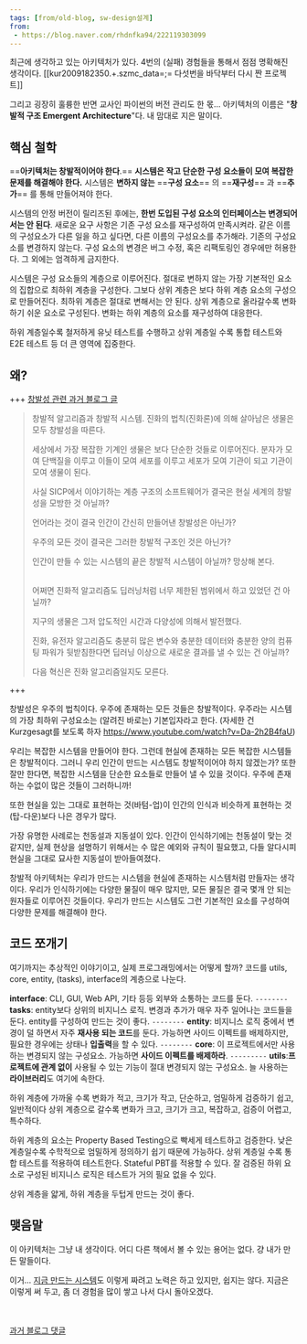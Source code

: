 ```yaml
---
tags: [from/old-blog, sw-design설계]
from:
 - https://blog.naver.com/rhdnfka94/222119303099
---
```

최근에 생각하고 있는 아키텍처가 있다.
4번의 (실패) 경험들을 통해서 점점 명확해진 생각이다.
[[kur2009182350.+.szmc_data=;= 다섯번을 바닥부터 다시 짠 프로젝트]]

그리고 굉장히 훌륭한 반면 교사인 파이썬의 버전 관리도 한 몫...
아키텍처의 이름은 "**창발적 구조 Emergent Architecture**"다. 내 맘대로 지은 말이다.

## 핵심 철학 
==**아키텍처는 창발적이어야 한다**.== **​시스템은 작고 단순한 구성 요소들이 모여 복잡한 문제를 해결해야 한다.**
시스템은 **변하지 않는** ==**구성 요소**== 의 ==**재구성**== 과 ==**추가**== 를 통해 만들어져야 한다.

시스템의 안정 버전이 릴리즈된 후에는, **한번 도입된 구성 요소의 인터페이스는 변경되어서는 안 된다**.
새로운 요구 사항은 기존 구성 요소를 재구성하여 만족시켜라.
같은 이름의 구성요소가 다른 일을 하고 싶다면, ​다른 이름의 구성요소를 추가해라.​ 기존의 구성요소를 변경하지 않는다.
구성 요소의 변경은 버그 수정, 혹은 리팩토링인 경우에만 허용한다. 그 외에는 엄격하게 금지한다. 

시스템은 구성 요소들의 계층으로 이루어진다. 
절대로 변하지 않는 가장 기본적인 요소의 집합으로 최하위 계층을 구성한다.
그보다 상위 계층은 보다 하위 계층 요소의 구성으로 만들어진다.
최하위 계층은 절대로 변해서는 안 된다.
상위 계층으로 올라갈수록 변화하기 쉬운 요소로 구성된다. 변화는 하위 계층의 요소를 재구성하여 대응한다.

하위 계층일수록 철저하게 유닛 테스트를 수행하고
상위 계층일 수록 통합 테스트와 E2E 테스트 등 더 큰 영역에 집중한다.

## 왜? 
+++ [창발성 관련 과거 블로그 글](https://blog.naver.com/rhdnfka94/221738540268)
>창발적 알고리즘과 창발적 시스템.
>진화의 법칙(진화론)에 의해 살아남은 생물은 모두 창발성을 따른다.
>
>세상에서 가장 복잡한 기계인 생물은 보다 단순한 것들로 이루어진다.
>분자가 모여 단백질을 이루고 이들이 모여 세포를 이루고 세포가 모여 기관이 되고 기관이 모여 생물이 된다.
>
>사실 SICP에서 이야기하는 계층 구조의 소프트웨어가
>결국은 현실 세계의 창발성을 모방한 것 아닐까?
>
>언어라는 것이 결국
>인간이 간신히 만들어낸 창발성은 아닌가?
>
>우주의 모든 것이 결국은 그러한 창발적 구조인 것은 아닌가?
>
>인간이 만들 수 있는 시스템의 끝은 창발적 시스템이 아닐까?
>망상해 본다.
>
>\
>어쩌면 진화적 알고리즘도 딥러닝처럼
>너무 제한된 범위에서 하고 있었던 건 아닐까?
>
>지구의 생물은 그저 압도적인 시간과 다양성에 의해서 발전했다.
>
>진화, 유전자 알고리즘도 충분히 많은 변수와 충분한 데이터와 충분한 양의 컴퓨팅 파워가 뒷받침한다면
>딥러닝 이상으로 새로운 결과를 낼 수 있는 건 아닐까?
>
>다음 혁신은 진화 알고리즘일지도 모른다.

+++

창발성은 우주의 법칙이다. 우주에 존재하는 모든 것들은 창발적이다.
우주라는 시스템의 가장 최하위 구성요소는 (알려진 바로는) 기본입자라고 한다. 
(자세한 건 Kurzgesagt를 보도록 하자 https://www.youtube.com/watch?v=Da-2h2B4faU)

우리는 복잡한 시스템을 만들어야 한다.
그런데 현실에 존재하는 모든 복잡한 시스템들은 창발적이다.
그러니 우리 인간이 만드는 시스템도 창발적이어야 하지 않겠는가?
또한 잘만 한다면, 복잡한 시스템을 단순한 요소들로 만들어 낼 수 있을 것이다.
우주에 존재하는 수없이 많은 것들이 그러하니까!

또한 현실을 있는 그대로 표현하는 것(바텀-업)이 
인간의 인식과 비슷하게 표현하는 것(탑-다운)보다 나은 경우가 많다.

가장 유명한 사례로는 천동설과 지동설이 있다. 
인간이 인식하기에는 천동설이 맞는 것 같지만, 실제 현상을 설명하기 위해서는 수 많은 예외와 규칙이 필요했고,
다들 알다시피 현실을 그대로 묘사한 지동설이 받아들여졌다.

창발적 아키텍처는 우리가 만드는 시스템을 현실에 존재하는 시스템처럼 만들자는 생각이다.
우리가 인식하기에는 다양한 물질이 매우 많지만, 모든 물질은 결국 몇개 안 되는 원자들로 이루어진 것들이다.
우리가 만드는 시스템도 그런 기본적인 요소를 구성하여 다양한 문제를 해결해야 한다.

## 코드 쪼개기
여기까지는 추상적인 이야기이고, 실제 프로그래밍에서는 어떻게 할까?
코드를 utils, core, entity, (tasks), interface의 계층으로 나눈다.

**interface**: CLI, GUI, Web API, 기타 등등 외부와 소통하는 코드를 둔다.
`--------`
**tasks**: entity보다 상위의 비지니스 로직. 변경과 추가가 매우 자주 일어나는 코드들을 둔다.
entity를 구성하여 만드는 것이 좋다.
`--------`
**entity**: 비지니스 로직 중에서 변경이 덜 하면서 자주 **재사용 되는 코드**를 둔다.
가능하면 사이드 이펙트를 배제하지만, 필요한 경우에는 상태나 **입출력**을 할 수 있다.
`--------`
**core**: ​이 프로젝트​에서만 ​사용하는 변경되지 않는 구성요소. 
가능하면 **사이드 이펙트를 배제하라**.
`---------`
**utils**: **​프로젝트에 관계 없이** 사용될 수 있는 기능이 절대 변경되지 않는 구성요소. 
늘 사용하는 **라이브러리**도 여기에 속한다.

하위 계층에 가까울 수록 
변화가 적고, 크기가 작고, 단순하고, 엄밀하게 검증하기 쉽고, 일반적이다
상위 계층으로 갈수록
변화가 크고, 크기가 크고, 복잡하고, 검증이 어렵고, 특수하다.

하위 계층의 요소는 Property Based Testing으로 빡세게 테스트하고 검증한다.
낮은 계층일수록 수학적으로 엄밀하게 정의하기 쉽기 때문에 가능하다.
상위 계층일 수록 통합 테스트를 적용하여 테스트한다. Stateful PBT를 적용할 수 있다.
잘 검증된 하위 요소로 구성된 비지니스 로직은 테스트가 거의 필요 없을 수 있다.

상위 계층을 얇게, 하위 계층을 두텁게 만드는 것이 좋다.

## 맺음말
이 아키텍처는 그냥 내 생각이다. 어디 다른 책에서 볼 수 있는 용어는 없다. 걍 내가 만든 말들이다.

이거... [지금 만드는 시스템](https://blog.kurcreative.com/tags#식질머신데이터관리시스템old)도 이렇게 짜려고 노력은 하고 있지만, 쉽지는 않다.
지금은 이렇게 써 두고, 좀 더 경험을 많이 쌓고 나서 다시 돌아오겠다.

\
\
[과거 블로그 댓글](https://m.blog.naver.com/CommentList.naver?blogId=rhdnfka94&logNo=222119303099)